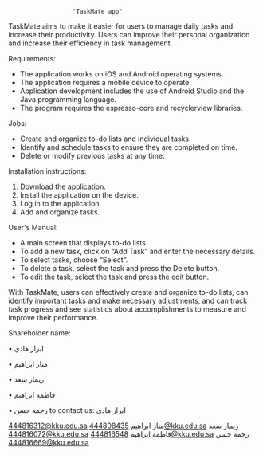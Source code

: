                       "TaskMate app"

TaskMate aims to make it easier for users to manage daily tasks and increase their productivity. Users can improve their personal organization and increase their efficiency in task management.

Requirements:
- The application works on iOS and Android operating systems.
- The application requires a mobile device to operate.
- Application development includes the use of Android Studio and the Java programming language.
- The program requires the espresso-core and recyclerview libraries.

Jobs:
- Create and organize to-do lists and individual tasks.
- Identify and schedule tasks to ensure they are completed on time.
- Delete or modify previous tasks at any time.

Installation instructions:
1. Download the application.
2. Install the application on the device.
3. Log in to the application.
4. Add and organize tasks.

User's Manual:
- A main screen that displays to-do lists.
- To add a new task, click on “Add Task” and enter the necessary details.
- To select tasks, choose “Select”.
- To delete a task, select the task and press the Delete button.
- To edit the task, select the task and press the edit button.

With TaskMate, users can effectively create and organize to-do lists, can identify important tasks and make necessary adjustments, and can track task progress and see statistics about accomplishments to measure and improve their performance.

Shareholder name:

•	ابرار هادي 

•	منار ابراهيم

•	ريماز سعد

•	فاطمة ابراهيم

•	رحمة حسن
to contact us:
ابرار هادي 

444816312@kku.edu.sa
منار ابراهيم
‏444808435@kku.edu.sa
ريماز سعد
444816072@kku.edu.sa
فاطمة ابراهيم
‏444816548@kku.edu.sa
رحمة حسن
‏444816669@kku.edu.sa


